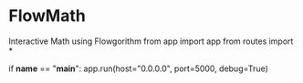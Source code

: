 # FlowMath
Interactive Math using Flowgorithm 
from app import app
from routes import *

if __name__ == "__main__":
    app.run(host="0.0.0.0", port=5000, debug=True)
